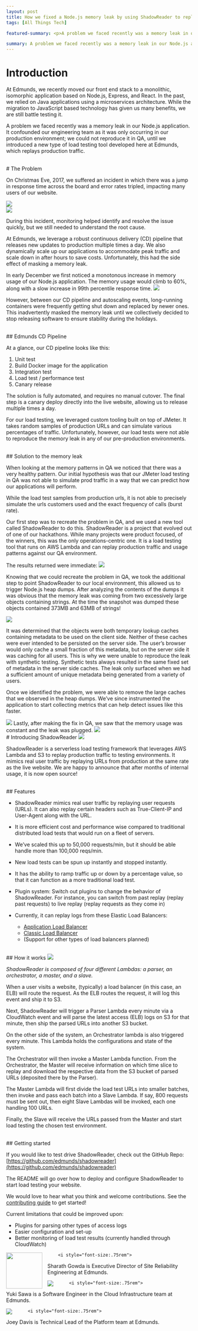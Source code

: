 ```yaml
---
layout: post
title: How we fixed a Node.js memory leak by using ShadowReader to replay production traffic into QA
tags: [All Things Tech]

featured-summary: <p>A problem we faced recently was a memory leak in our Node.js application. It confounded our engineering team as it was only occurring in our production environment; we could not reproduce it in QA, until we introduced a new type of load testing tool developed here at Edmunds, which replays production traffic. We also go over how this new load testing tool, ShadowReader, works and why you would want to leverage it for your website.</p>

summary: A problem we faced recently was a memory leak in our Node.js application. It confounded our engineering team as it was only occurring in our production environment; we could not reproduce it in QA, until we introduced a new type of load testing tool developed here at Edmunds, which replays production traffic. We also go over how this new load testing tool, ShadowReader, works and why you would want to leverage it for your website.
---
```


# Introduction

At Edmunds, we recently moved our front end stack to a monolithic, isomorphic application based on Node.js, Express, and React. In the past, we relied on Java applications using a microservices architecture. While the migration to JavaScript based technology has given us many benefits, we are still battle testing it.

A problem we faced recently was a memory leak in our Node.js application. It confounded our engineering team as it was only occurring in our production environment; we could not reproduce it in QA, until we introduced a new type of load testing tool developed here at Edmunds, which replays production traffic.

<br>
# The Problem

On Christmas Eve, 2017, we suffered an incident in which there was a jump in response time across the board and error rates tripled, impacting many users of our website.

<img src="{{site.baseimagesurl}}/shadowreader/img1.png"  />
<br>
<img src="{{site.baseimagesurl}}/shadowreader/img2.png"  />

During this incident, monitoring helped identify and resolve the issue quickly, but we still needed to understand the root cause.

At Edmunds, we leverage a robust continuous delivery (CD) pipeline that releases new updates to production multiple times a day. We also dynamically scale up our applications to accommodate peak traffic and scale down in after hours to save costs. Unfortunately, this had the side effect of masking a memory leak.

In early December we first noticed a monotonous increase in memory usage of our Node.js application. The memory usage would climb to 60%, along with a slow increase in 99th percentile response time.
<img src="{{site.baseimagesurl}}/shadowreader/img3.png"  />

However, between our CD pipeline and autoscaling events, long-running containers were frequently getting shut down and replaced by newer ones. This inadvertently masked the memory leak until we collectively decided to stop releasing software to ensure stability during the holidays.

<br>
## Edmunds CD Pipeline

At a glance, our CD pipeline looks like this:

1. Unit test
2. Build Docker image for the application
3. Integration test
4. Load test / performance test
5. Canary release

The solution is fully automated, and requires no manual cutover. The final step is a canary deploy directly into the live website, allowing us to release multiple times a day.

For our load testing, we leveraged custom tooling built on top of JMeter. It takes random samples of production URLs and can simulate various percentages of traffic. Unfortunately, however, our load tests were not able to reproduce the memory leak in any of our pre-production environments.

<br>
## Solution to the memory leak

When looking at the memory patterns in QA we noticed that there was a very healthy pattern. Our initial hypothesis was that our JMeter load testing in QA was not able to simulate prod traffic in a way that we can predict how our applications will perform.

While the load test samples from production urls, it is not able to precisely simulate the urls customers used and the exact frequency of calls (burst rate).

Our first step was to recreate the problem in QA, and we used a new tool called ShadowReader to do this. ShadowReader is a project that evolved out of one of our hackathons. While many projects were product focused, of the winners, this was the only operations-centric one. It is a load testing tool that runs on AWS Lambda and can replay production traffic and usage patterns against our QA environment.

The results returned were immediate:
<img src="{{site.baseimagesurl}}/shadowreader/img4.png"  />

Knowing that we could recreate the problem in QA, we took the additional step to point ShadowReader to our local environment, this allowed us to trigger Node.js heap dumps. After analyzing the contents of the dumps it was obvious that the memory leak was coming from two excessively large objects containing strings. At the time the snapshot was dumped these objects contained 373MB and 63MB of strings!

<img src="{{site.baseimagesurl}}/shadowreader/img5.png"  />

It was determined that the objects were both temporary lookup caches containing metadata to be used on the client side. Neither of these caches were ever intended to be persisted on the server side. The user’s browser would only cache a small fraction of this metadata, but on the server side it was caching for all users. This is why we were unable to reproduce the leak with synthetic testing. Synthetic tests always resulted in the same fixed set of metadata in the server side caches. The leak only surfaced when we had a sufficient amount of unique metadata being generated from a variety of users.

Once we identified the problem, we were able to remove the large caches that we observed in the heap dumps. We’ve since instrumented the application to start collecting metrics that can help detect issues like this faster.

<img src="{{site.baseimagesurl}}/shadowreader/img6.png"  />
Lastly, after making the fix in QA, we saw that the memory usage was constant and the leak was plugged.

<img src="{{site.baseimagesurl}}/shadowreader/img7.png"  />

<br>
# Introducing ShadowReader

<img src="{{site.baseimagesurl}}/shadowreader/shadowreader-logo.png"  />

ShadowReader is a serverless load testing framework that leverages AWS Lambda and S3 to replay production traffic to testing environments. It mimics real user traffic by replaying URLs from production at the same rate as the live website. We are happy to announce that after months of internal usage, it is now open source!

<br>
## Features

- ShadowReader mimics real user traffic by replaying user requests (URLs). It can also replay certain headers such as True-Client-IP and User-Agent along with the URL.
- It is more efficient cost and performance wise compared to traditional distributed load tests that would run on a fleet of servers.
- We’ve scaled this up to 50,000 requests/min, but it should be able handle more than 100,000 reqs/min.
- New load tests can be spun up instantly and stopped instantly.
- It has the ability to ramp traffic up or down by a percentage value, so that it can function as a more traditional load test.

- Plugin system: Switch out plugins to change the behavior of ShadowReader. For instance, you can switch from past replay (replay past requests) to live replay (replay requests as they come in)
- Currently, it can replay logs from these Elastic Load Balancers:
  - [Application Load Balancer](https://docs.aws.amazon.com/elasticloadbalancing/latest/application/introduction.html)
  - [Classic Load Balancer](https://docs.aws.amazon.com/elasticloadbalancing/latest/classic/introduction.html)
  - (Support for other types of load balancers planned)

<br>
## How it works

<img src="{{site.baseimagesurl}}/shadowreader/how-it-works.png"  />

<i>ShadowReader is composed of four different Lambdas: a parser, an orchestrator, a master, and a slave.</i>

When a user visits a website, (typically) a load balancer (in this case, an ELB) will route the request. As the ELB routes the request, it will log this event and ship it to S3.

Next, ShadowReader will trigger a Parser Lambda every minute via a CloudWatch event and will parse the latest access (ELB) logs on S3 for that minute, then ship the parsed URLs into another S3 bucket.

On the other side of the system, an Orchestrator lambda is also triggered every minute. This Lambda holds the configurations and state of the system.

The Orchestrator will then invoke a Master Lambda function. From the Orchestrator, the Master will receive information on which time slice to replay and download the respective data from the S3 bucket of parsed URLs (deposited there by the Parser).

The Master Lambda will first divide the load test URLs into smaller batches, then invoke and pass each batch into a Slave Lambda. If say, 800 requests must be sent out, then eight Slave Lambdas will be invoked, each one handling 100 URLs.

Finally, the Slave will receive the URLs passed from the Master and start load testing the chosen test environment.

<br>
## Getting started

If you would like to test drive ShadowReader, check out the GitHub Repo: [https://github.com/edmunds/shadowreader](https://github.com/edmunds/shadowreader)

The README will go over how to deploy and configure ShadowReader to start load testing your website.

We would love to hear what you think and welcome contributions. See the [contributing guide](https://github.com/edmunds/shadowreader/blob/master/CONTRIBUTING.md) to get started!

Current limitations that could be improved upon:

- Plugins for parsing other types of access logs
- Easier configuration and set-up
- Better monitoring of load test results (currently handled through CloudWatch)

<p class="clearfix">
        <img src="{{site.baseimagesurl}}/sharath-bio-pic.jpg" style="float: left;margin-right: 1em;width:7em" />

        <i style="font-size:.75rem">

Sharath Gowda is Executive Director of Site Reliability Engineering at Edmunds.

</i>

</p>
<p class="clearfix">
        <img src="{{site.baseimagesurl}}/yuki-sawa-bio-pic.jpg" style="float: left;margin-right: 1em;max-width:7em"/>

        <i style="font-size:.75rem">

Yuki Sawa is a Software Engineer in the Cloud Infrastructure team at Edmunds.
</i>

</p>
<p class="clearfix">
        <img src="{{site.baseimagesurl}}/joey-davis-bio-pic.jpg" style="float: left;margin-right: 1em;max-width:7em"/>

        <i style="font-size:.75rem">

Joey Davis is Technical Lead of the Platform team at Edmunds.
</i>

</p>
